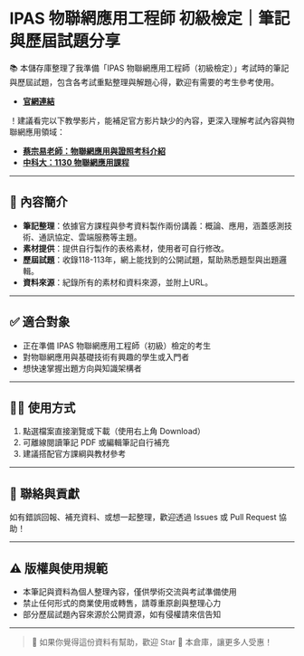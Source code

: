 # IPAS 物聯網應用工程師 初級檢定｜筆記與歷屆試題分享

📚 本儲存庫整理了我準備「IPAS 物聯網應用工程師（初級檢定）」考試時的筆記與歷屆試題，包含各考試重點整理與解題心得，歡迎有需要的考生參考使用。

-  **[官網連結](https://www.ipas.org.tw/iota/AbilityPageContent.aspx?mnuno=657e91fb-d48c-474f-aa6a-beb8257cd1da&pgeno=d3366672-ba08-4ef8-bd02-949a92bb3851)**

！建議看完以下教學影片，能補足官方影片缺少的內容，更深入理解考試內容與物聯網應用領域：

-  **[蔡宗易老師：物聯網應用與證照考科介紹](https://www.youtube.com/watch?v=CtYYvdJv-9A&list=PLNt6y6xiZPqfJuGL0noeI1qHz8XAxsob3&index=1)**  
-  **[中科大：1130 物聯網應用課程](https://www.youtube.com/watch?v=2BFYRc8b5AU)**  

---

## 📌 內容簡介

- **筆記整理**：依據官方課程與參考資料製作兩份講義：概論、應用，涵蓋感測技術、通訊協定、雲端服務等主題。
- **素材提供**：提供自行製作的表格素材，使用者可自行修改。
- **歷屆試題**：收錄118-113年，網上能找到的公開試題，幫助熟悉題型與出題邏輯。
- **資料來源**：紀錄所有的素材和資料來源，並附上URL。

---

## ✅ 適合對象

- 正在準備 IPAS 物聯網應用工程師（初級）檢定的考生
- 對物聯網應用與基礎技術有興趣的學生或入門者
- 想快速掌握出題方向與知識架構者

---

## 🙋‍♀️ 使用方式

1. 點選檔案直接瀏覽或下載（使用右上角 Download）
2. 可離線閱讀筆記 PDF 或編輯筆記自行補充
3. 建議搭配官方課綱與教材參考

---

## 📮 聯絡與貢獻

如有錯誤回報、補充資料、或想一起整理，歡迎透過 Issues 或 Pull Request 協助！

---

## ⚠️ 版權與使用規範

- 本筆記與資料為個人整理內容，僅供學術交流與考試準備使用
- 禁止任何形式的商業使用或轉售，請尊重原創與整理心力
- 部分歷屆試題內容來源於公開資源，如有侵權請來信告知

---

> 📌 如果你覺得這份資料有幫助，歡迎 Star 🌟 本倉庫，讓更多人受惠！



